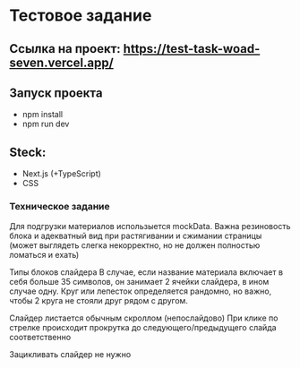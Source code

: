 # Тестовое задание

## Ссылка на проект: https://test-task-woad-seven.vercel.app/

## Запуск проекта
- npm install
- npm run dev

## Steck:
- Next.js (+TypeScript)
- CSS

### Техническое задание
Для подгрузки материалов использыется mockData. Важна резиновость блока и адекватный вид при растягивании и сжимании страницы (может выглядеть слегка некорректно, но не должен полностью ломаться и ехать)

Типы блоков слайдера
В случае, если название материала включает в себя больше 35 символов, он занимает 2 ячейки слайдера, в ином случае одну. Круг или лепесток определяется рандомно, но важно, чтобы 2 круга не стояли друг рядом с другом. 

Слайдер листается обычным скроллом (непослайдово)
При клике по стрелке происходит прокрутка до следующего/предыдущего слайда соответственно

Зацикливать слайдер не нужно
